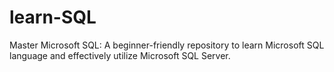 # learn-SQL
 Master Microsoft SQL: A beginner-friendly repository to learn Microsoft SQL language and effectively utilize Microsoft SQL Server.
